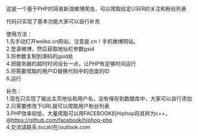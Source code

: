 这是一个基于PHP的简易新浪微博爬虫，可以爬取给定USER的关注和粉丝列表

代码只实现了基本功能大家可以自行补充

使用方法：<br>
1.先手动打开weibo.cn网站，注意是.cn！手机微博网站。<br>
2.登录微博，然后获取地址栏参数gsid<br>
3.将参数复制到源码的gsid处<br>
4.把服务器的超时时间设长一点，让PHP有足够时间运行<br>
5.将需要爬取的用户ID替换代码中的百度的ID<br>
6.运行<br>

补充：<br>
1.现在只实现了输出主页地址和用户名，没有保存到数据库中，大家可以自行添加 <br>
2.只需要修改下URL就可以爬取用户粉丝列表<br>
3.PHP效率较低，大量爬取可以用FACEBOOK的Hiphop将其转为c++，@https://github.com/facebook/hiphop-php<br>
4.交流请联系:tocat(在)outlook.com<br>
